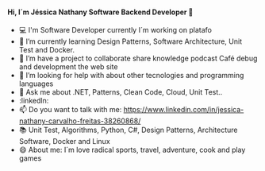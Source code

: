 #### Hi, I´m Jéssica Nathany Software Backend Developer 👋



- :computer: I'm Software Developer currently I´m working on platafo
- 🌱 I’m currently learning Design Patterns, Software Architecture, Unit Test and Docker.
- 👯 I’m have a project to collaborate share knowledge podcast Café debug and development the web site
- 🤔 I’m looking for help with about other tecnologies and programming languages
- 💬 Ask me about .NET, Patterns, Clean Code, Cloud, Unit Test..
- :linkedln:
- 📫 Do you want to talk with me: https://www.linkedin.com/in/jessica-nathany-carvalho-freitas-38260868/ 
- :books: Unit Test, Algorithms, Python, C#, Design Patterns, Architecture Software, Docker and Linux
- 😄 About me: I´m love radical sports, travel, adventure, cook and play games


